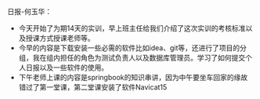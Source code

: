 日报-何玉华：

- 今天开始了为期14天的实训，早上班主任给我们介绍了这次实训的考核标准以及授课方式授课老师等。
- 今早的内容是下载安装一些必需的软件比如idea、git等，还进行了项目的分组，我在组内担任的角色为测试负责人以及数据库管理员。学习了如何提交个人日报以及一些软件的使用。
- 下午老师上课的内容是springbook的知识串讲，因为中午要坐车回家的缘故错过了第一堂课，第二堂课安装了软件Navicat15

